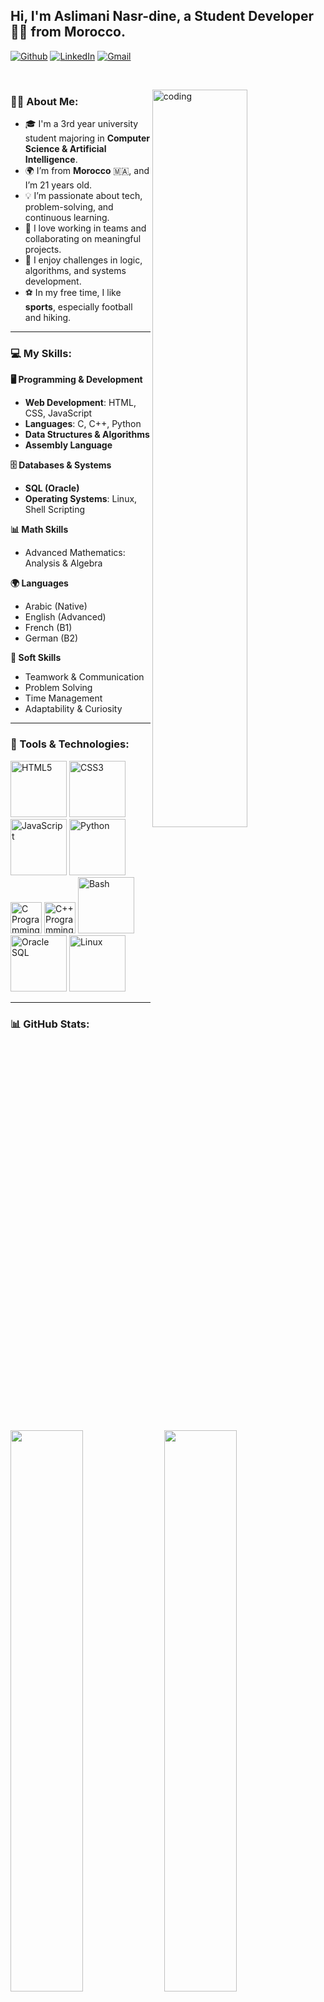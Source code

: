 ## Hi, I'm Aslimani Nasr-dine, a Student Developer 👨‍💻 from Morocco.

<!-- Badges (update your links if needed) -->
[![Github](https://img.shields.io/badge/-Github-000?style=flat&logo=Github&logoColor=white)](https://github.com/your-github-username)
[![LinkedIn](https://img.shields.io/badge/-LinkedIn-blue?style=flat&logo=Linkedin&logoColor=white)](https://www.linkedin.com/in/your-link/)
[![Gmail](https://img.shields.io/badge/-Gmail-c14438?style=flat&logo=Gmail&logoColor=white)](mailto:nasrdineaslimani@gmail.com)


&nbsp;

<!-- About me -->
<img width="55%" align="right" alt="coding" src="https://raw.githubusercontent.com/onimur/.github/master/.resources/git-header.svg" />

### 👨‍🎓 About Me:
- 🎓 I'm a 3rd year university student majoring in **Computer Science & Artificial Intelligence**.
- 🌍 I’m from **Morocco** 🇲🇦, and I’m 21 years old.
- 💡 I’m passionate about tech, problem-solving, and continuous learning.
- 🤝 I love working in teams and collaborating on meaningful projects.
- 🧠 I enjoy challenges in logic, algorithms, and systems development.
- ⚽ In my free time, I like **sports**, especially football and hiking.

---

### 💻 My Skills:

**🖥️ Programming & Development**
- **Web Development**: HTML, CSS, JavaScript  
- **Languages**: C, C++, Python  
- **Data Structures & Algorithms**  
- **Assembly Language**  

**🗄️ Databases & Systems**
- **SQL (Oracle)**  
- **Operating Systems**: Linux, Shell Scripting  

**📊 Math Skills**
- Advanced Mathematics: Analysis & Algebra

**🌍 Languages**
- Arabic (Native)  
- English (Advanced)  
- French (B1)  
- German (B2)

**🧠 Soft Skills**
- Teamwork & Communication  
- Problem Solving  
- Time Management  
- Adaptability & Curiosity  

---

### 🔧 Tools & Technologies:

<p>
  <img src="https://www.vectorlogo.zone/logos/w3_html5/w3_html5-ar21.svg" alt="HTML5" width="90px"/>
  <img src="https://www.vectorlogo.zone/logos/w3_css/w3_css-ar21.svg" alt="CSS3" width="90px"/>
  <img src="https://www.vectorlogo.zone/logos/javascript/javascript-ar21.svg" alt="JavaScript" width="90px"/>
  <img src="https://www.vectorlogo.zone/logos/python/python-ar21.svg" alt="Python" width="90px"/>
  <img src="https://upload.wikimedia.org/wikipedia/commons/1/18/C_Programming_Language.svg" alt="C Programming" width="50px"/>
  <img src="https://upload.wikimedia.org/wikipedia/commons/1/18/ISO_C%2B%2B_Logo.svg" alt="C++ Programming" width="50px"/>
  <img src="https://www.vectorlogo.zone/logos/gnu_bash/gnu_bash-ar21.svg" alt="Bash" width="90px"/>
  <img src="https://www.vectorlogo.zone/logos/oracle/oracle-ar21.svg" alt="Oracle SQL" width="90px"/>
  <img src="https://www.vectorlogo.zone/logos/linux/linux-ar21.svg" alt="Linux" width="90px"/>
</p>

---

### 📊 GitHub Stats:

<p>
  <img width="48%" src="https://github-readme-stats.vercel.app/api?username=your-github-username&show_icons=true&theme=radical" />
  <img width="48%" src="https://github-readme-stats.vercel.app/api/top-langs/?username=your-github-username&layout=compact&theme=radical" />
</p>

---

### 🚀 Projects I'm Working On:

<!-- Replace with your own project links -->
<p align="center">
  <a href="https://github.com/Aslimani-Nasrdine/memory-card-game">
  <img align="center" src="https://github-readme-stats.vercel.app/api/pin/?username=Aslimani-Nasrdine&repo=memory-card-game" />
</a>

</p>

<!-- This readme was customized for Aslimani Nasr-dine -->
